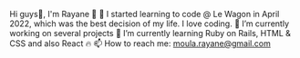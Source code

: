 

<!--
**SlevinKl/Slevinkl** is a ✨ _special_ ✨ repository because its `README.md` (this file) appears on your GitHub profile.

Here are some ideas to get you started:

- 🔭 I’m currently working on ...
- 🌱 I’m currently learning ...
- 👯 I’m looking to collaborate on ...
- 🤔 I’m looking for help with ...
- 💬 Ask me about ...
- 📫 How to reach me: ...
- 😄 Pronouns: ...
- ⚡ Fun fact: ...
-->

Hi guys👋, I'm Rayane 🤙
🚀 I started learning to code @ Le Wagon in April 2022, which was the best decision of my life. I love coding.
🔭 I’m currently working on several projects
🌱 I’m currently learning Ruby on Rails, HTML & CSS and also React 🔥
📫 How to reach me: moula.rayane@gmail.com
